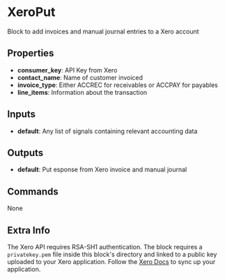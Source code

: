 XeroPut
=======
Block to add invoices and manual journal entries to a Xero account

Properties
----------
- **consumer_key**: API Key from Xero
- **contact_name**: Name of customer invoiced
- **invoice_type**: Either ACCREC for receivables or ACCPAY for payables
- **line_items**: Information about the transaction

Inputs
------
- **default**: Any list of signals containing relevant accounting data

Outputs
-------
- **default**: Put esponse from Xero invoice and manual journal

Commands
--------
None

Extra Info
----------
The Xero API requires RSA-SH1 authentication.  The block requires a `privatekey.pem` 
file inside this block's directory and linked to a public key uploaded to your Xero application.
Follow the [Xero Docs](https://developer.xero.com/documentation/api-guides/create-publicprivate-key)
to sync up your application.

